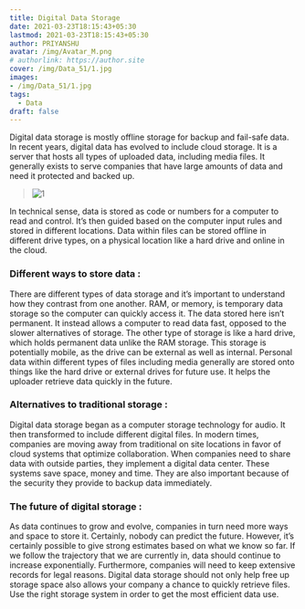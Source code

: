 ```yaml
---
title: Digital Data Storage
date: 2021-03-23T18:15:43+05:30
lastmod: 2021-03-23T18:15:43+05:30
author: PRIYANSHU
avatar: /img/Avatar_M.png
# authorlink: https://author.site
cover: /img/Data_51/1.jpg
images: 
- /img/Data_51/1.jpg
tags:
  - Data
draft: false
---
```


Digital data storage is mostly offline storage for backup and fail-safe data. In recent years, digital data has evolved to include cloud storage. It is a server that hosts all types of uploaded data, including media files. It generally exists to serve companies that have large amounts of data and need it protected and backed up.

<!--more-->

> ![1](/img/Data_51/1.jpg)

In technical sense, data is stored as code or numbers for a computer to read and control. It’s then guided based on the computer input rules and stored in different locations. Data within files can be stored offline in different drive types, on a physical location like a hard drive and online in the cloud.

 

### **Different ways to store data :**

There are different types of data storage and it’s important to understand how they contrast from one another. RAM, or memory, is temporary data storage so the computer can quickly access it. The data stored here isn’t permanent. It instead allows a computer to read data fast, opposed to the slower alternatives of storage.
The other type of storage is like a hard drive, which holds permanent data unlike the RAM storage. This storage is potentially mobile, as the drive can be external as well as internal. Personal data within different types of files including media generally are stored onto things like the hard drive or external drives for future use. It helps the uploader retrieve data quickly in the future.

### **Alternatives to traditional storage :**

Digital data storage began as a computer storage technology for audio. It then transformed to include different digital files. In modern times, companies are moving away from traditional on site locations in favor of cloud systems that optimize collaboration. When companies need to share data with outside parties, they implement a digital data center. These systems save space, money and time. They are also important because of the security they provide to backup data immediately.

### **The future of digital storage :**

As data continues to grow and evolve, companies in turn need more ways and space to store it. Certainly, nobody can predict the future. However, it’s certainly possible to give strong estimates based on what we know so far. If we follow the trajectory that we are currently in, data should continue to increase exponentially. Furthermore, companies will need to keep extensive records for legal reasons.
Digital data storage should not only help free up storage space also allows your company a chance to quickly retrieve files. Use the right storage system in order to get the most efficient data use.


